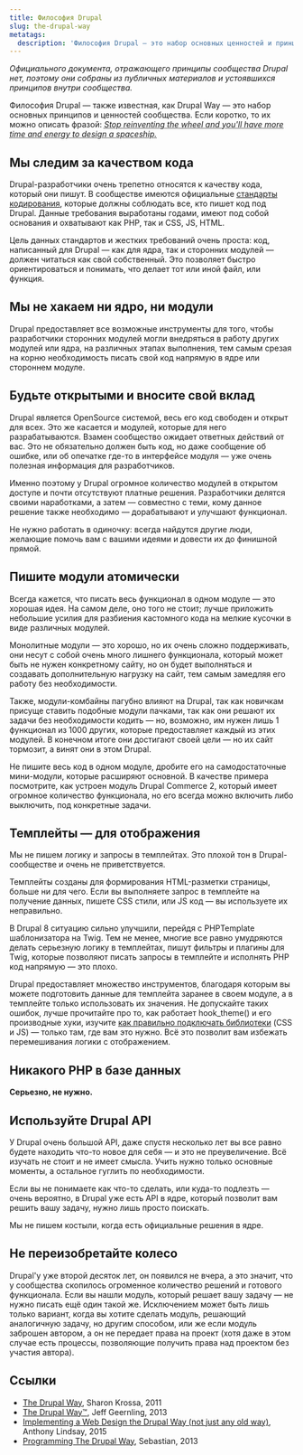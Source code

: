 ```yaml
---
title: Философия Drupal
slug: the-drupal-way
metatags:
  description: 'Философия Drupal — это набор основных ценностей и принципов сообщества.'
---
```


_Официального документа, отражающего принципы сообщества Drupal нет, поэтому они собраны из публичных материалов и устоявшихся принципов внутри сообщества._

Философия Drupal — также известная, как Drupal Way — это набор основных принципов и ценностей сообщества. Если коротко, то их можно описать фразой: _<abbr title="Прекратите переизобретать колесо, и у вас будет больше времени и сил для проектировки космического корабля.">Stop reinventing the wheel and you'll have more time and energy to design a spaceship.</abbr>_

## Мы следим за качеством кода

Drupal-разработчики очень трепетно относятся к качеству кода, который они пишут. В сообществе имеются официальные [стандарты кодирования](../standards/index.md), которые должны соблюдать все, кто пишет код под Drupal. Данные требования выработаны годами, имеют под собой основания и охватывают как PHP, так и CSS, JS, HTML.

Цель данных стандартов и жестких требований очень проста: код, написанный для Drupal — как для ядра, так и сторонних модулей — должен читаться как свой собственный. Это позволяет быстро ориентироваться и понимать, что делает тот или иной файл, или функция.

## Мы не хакаем ни ядро, ни модули

Drupal предоставляет все возможные инструменты для того, чтобы разработчики сторонних модулей могли внедряться в работу других модулей или ядра, на различных этапах выполнения, тем самым срезая на корню необходимость писать свой код напрямую в ядре или стороннем модуле.

## Будьте открытыми и вносите свой вклад

Drupal является OpenSource системой, весь его код свободен и открыт для всех. Это же касается и модулей, которые для него разрабатываются. Взамен сообщество ожидает ответных действий от вас. Это не обязательно должен быть код, но даже сообщение об ошибке, или об опечатке где-то в интерфейсе модуля — уже очень полезная информация для разработчиков.

Именно поэтому у Drupal огромное количество модулей в открытом доступе и почти отсутствуют платные решения. Разработчики делятся своими наработками, а затем — совместно с теми, кому данное решение также необходимо — дорабатывают и улучшают функционал.

Не нужно работать в одиночку: всегда найдутся другие люди, желающие помочь вам с вашими идеями и довести их до финишной прямой.

## Пишите модули атомически

Всегда кажется, что писать весь функционал в одном модуле — это хорошая идея. На самом деле, оно того не стоит; лучше приложить небольшие усилия для разбиения кастомного кода на мелкие кусочки в виде различных модулей.

Монолитные модули — это хорошо, но их очень сложно поддерживать, они несут с собой очень много лишнего функционала, который может быть не нужен конкретному сайту, но он будет выполняться и создавать дополнительную нагрузку на сайт, тем самым замедляя его работу без необходимости.

Также, модули-комбайны пагубно влияют на Drupal, так как новичкам присуще ставить подобные модули пачками, так как они решают их задачи без необходимости кодить — но, возможно, им нужен лишь 1 функционал из 1000 других, которые предоставляет каждый из этих модулей. В конечном итоге они достигают своей цели — но их сайт тормозит, а винят они в этом Drupal.

Не пишите весь код в одном модуле, дробите его на самодостаточные мини-модули, которые расширяют основной. В качестве примера посмотрите, как устроен модуль Drupal Commerce 2, который имеет огромное количество функционала, но его всегда можно включить либо выключить, под конкретные задачи.

## Темплейты — для отображения

Мы не пишем логику и запросы в темплейтах. Это плохой тон в Drupal-сообществе и очень не приветствуется.

Темплейты созданы для формирования HTML-разметки страницы, больше ни для чего. Если вы выполняете запрос в темплейте на получение данных, пишете CSS стили, или JS код — вы используете их неправильно.

В Drupal 8 ситуацию сильно улучшили, перейдя с PHPTemplate шаблонизатора на Twig. Тем не менее, многие все равно умудряются делать серьезную логику в темплейтах, пишут фильтры и плагины для Twig, которые позволяют писать запросы в темплейте и исполнять PHP код напрямую — это плохо.

Drupal предоставляет множество инструментов, благодаря которым вы можете подготовить данные для темплейта заранее в своем модуле, а в темплейте только использовать их значения. Не допускайте таких ошибок, лучше прочитайте про то, как работает hook_theme() и его производные хуки, изучите [как правильно подключать библиотеки](../8/libraries/index.md) (CSS и JS) — только там, где вам это нужно. Всё это позволит вам избежать перемешивания логики с отображением.

## Никакого PHP в базе данных

**Серьезно, не нужно.**

## Используйте Drupal API

У Drupal очень большой API, даже спустя несколько лет вы все равно будете находить что-то новое для себя — и это не преувеличение. Всё изучать не стоит и не имеет смысла. Учить нужно только основные моменты, а остальное гуглить по необходимости.

Если вы не понимаете как что-то сделать, или куда-то подлезть — очень вероятно, в Drupal уже есть API в ядре, который позволит вам решить вашу задачу, нужно лишь просто поискать.

Мы не пишем костыли, когда есть официальные решения в ядре.

## Не переизобретайте колесо

Drupal'у уже второй десяток лет, он появился не вчера, а это значит, что у сообщества скопилось огроменное количество решений и готового функционала. Если вы нашли модуль, который решает вашу задачу — не нужно писать ещё один такой же. Исключением может быть лишь только вариант, когда вы хотите сделать модуль, решающий аналогичную задачу, но другим способом, или же если модуль заброшен автором, а он не передает права на проект (хотя даже в этом случае есть процессы, позволяющие получить права над проектом без участия автора).

## Ссылки

 * [The Drupal Way](http://sharonkrossa.com/drupallets/drupal-way), Sharon Krossa, 2011
 * [The Drupal Way™](https://www.jeffgeerling.com/blogs/jeff-geerling/the-drupal-way), Jeff Geernling, 2013
 * [Implementing a Web Design the Drupal Way (not just any old way)](https://www.annertech.com/blog/implement-web-design-drupal-way), Anthony Lindsay, 2015
 * [Programming The Drupal Way](http://www.kwallcompany.com/blog/programming-drupal-way), Sebastian, 2013
 

